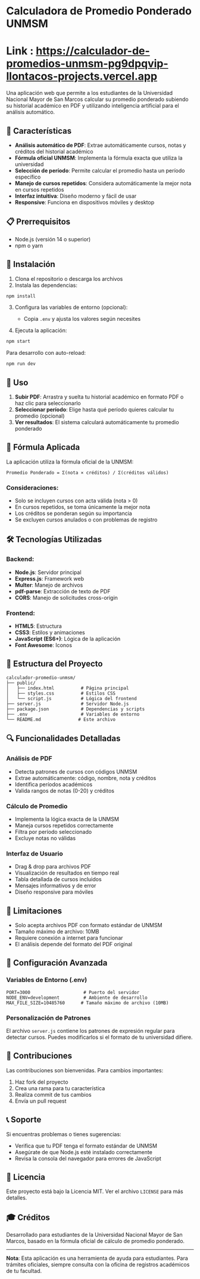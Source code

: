 # Calculadora de Promedio Ponderado UNMSM
# Link : https://calculador-de-promedios-unmsm-pg9dpqvip-llontacos-projects.vercel.app
Una aplicación web que permite a los estudiantes de la Universidad Nacional Mayor de San Marcos calcular su promedio ponderado subiendo su historial académico en PDF y utilizando inteligencia artificial para el análisis automático.

## 🚀 Características

- **Análisis automático de PDF**: Extrae automáticamente cursos, notas y créditos del historial académico
- **Fórmula oficial UNMSM**: Implementa la fórmula exacta que utiliza la universidad
- **Selección de período**: Permite calcular el promedio hasta un período específico
- **Manejo de cursos repetidos**: Considera automáticamente la mejor nota en cursos repetidos
- **Interfaz intuitiva**: Diseño moderno y fácil de usar
- **Responsive**: Funciona en dispositivos móviles y desktop

## 📋 Prerrequisitos

- Node.js (versión 14 o superior)
- npm o yarn

## 🔧 Instalación

1. Clona el repositorio o descarga los archivos
2. Instala las dependencias:

```bash
npm install
```

3. Configura las variables de entorno (opcional):
   - Copia `.env` y ajusta los valores según necesites

4. Ejecuta la aplicación:

```bash
npm start
```

Para desarrollo con auto-reload:
```bash
npm run dev
```

## 🎯 Uso

1. **Subir PDF**: Arrastra y suelta tu historial académico en formato PDF o haz clic para seleccionarlo
2. **Seleccionar período**: Elige hasta qué período quieres calcular tu promedio (opcional)
3. **Ver resultados**: El sistema calculará automáticamente tu promedio ponderado

## 📐 Fórmula Aplicada

La aplicación utiliza la fórmula oficial de la UNMSM:

```
Promedio Ponderado = Σ(nota × créditos) / Σ(créditos válidos)
```

### Consideraciones:
- Solo se incluyen cursos con acta válida (nota > 0)
- En cursos repetidos, se toma únicamente la mejor nota
- Los créditos se ponderan según su importancia
- Se excluyen cursos anulados o con problemas de registro

## 🛠️ Tecnologías Utilizadas

### Backend:
- **Node.js**: Servidor principal
- **Express.js**: Framework web
- **Multer**: Manejo de archivos
- **pdf-parse**: Extracción de texto de PDF
- **CORS**: Manejo de solicitudes cross-origin

### Frontend:
- **HTML5**: Estructura
- **CSS3**: Estilos y animaciones
- **JavaScript (ES6+)**: Lógica de la aplicación
- **Font Awesome**: Iconos

## 📁 Estructura del Proyecto

```
calculador-promedio-unmsm/
├── public/
│   ├── index.html          # Página principal
│   ├── styles.css          # Estilos CSS
│   └── script.js           # Lógica del frontend
├── server.js               # Servidor Node.js
├── package.json            # Dependencias y scripts
├── .env                    # Variables de entorno
└── README.md              # Este archivo
```

## 🔍 Funcionalidades Detalladas

### Análisis de PDF
- Detecta patrones de cursos con códigos UNMSM
- Extrae automáticamente: código, nombre, nota y créditos
- Identifica períodos académicos
- Valida rangos de notas (0-20) y créditos

### Cálculo de Promedio
- Implementa la lógica exacta de la UNMSM
- Maneja cursos repetidos correctamente
- Filtra por período seleccionado
- Excluye notas no válidas

### Interfaz de Usuario
- Drag & drop para archivos PDF
- Visualización de resultados en tiempo real
- Tabla detallada de cursos incluidos
- Mensajes informativos y de error
- Diseño responsive para móviles

## 🚨 Limitaciones

- Solo acepta archivos PDF con formato estándar de UNMSM
- Tamaño máximo de archivo: 10MB
- Requiere conexión a internet para funcionar
- El análisis depende del formato del PDF original

## 🔧 Configuración Avanzada

### Variables de Entorno (.env)
```
PORT=3000                    # Puerto del servidor
NODE_ENV=development         # Ambiente de desarrollo
MAX_FILE_SIZE=10485760      # Tamaño máximo de archivo (10MB)
```

### Personalización de Patrones
El archivo `server.js` contiene los patrones de expresión regular para detectar cursos. Puedes modificarlos si el formato de tu universidad difiere.

## 🤝 Contribuciones

Las contribuciones son bienvenidas. Para cambios importantes:

1. Haz fork del proyecto
2. Crea una rama para tu característica
3. Realiza commit de tus cambios
4. Envía un pull request

## 📞 Soporte

Si encuentras problemas o tienes sugerencias:
- Verifica que tu PDF tenga el formato estándar de UNMSM
- Asegúrate de que Node.js esté instalado correctamente
- Revisa la consola del navegador para errores de JavaScript

## 📜 Licencia

Este proyecto está bajo la Licencia MIT. Ver el archivo `LICENSE` para más detalles.

## 🎓 Créditos

Desarrollado para estudiantes de la Universidad Nacional Mayor de San Marcos, basado en la fórmula oficial de cálculo de promedio ponderado.

---

**Nota**: Esta aplicación es una herramienta de ayuda para estudiantes. Para trámites oficiales, siempre consulta con la oficina de registros académicos de tu facultad.
